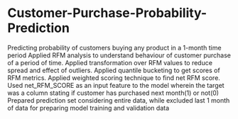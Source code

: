 # Customer-Purchase-Probability-Prediction
Predicting probability of customers buying any product in a 1-month time period 
Applied RFM analysis to understand behaviour of customer purchase of a period of time.
Applied transformation over RFM values to reduce spread and effect of outliers.
Applied quantile bucketing to get scores of RFM metrics.
Applied weighted scoring technique to find net RFM score.
Used net_RFM_SCORE as an input feature to the model wherein the target was a column stating if customer has purchased next month(1) or not(0)
Prepared prediction set considering entire data, while excluded last 1 month of data for preparing model training and validation data
